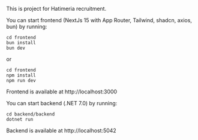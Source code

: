 This is project for Hatimeria recruitment.

You can start frontend (NextJs 15 with App Router, Tailwind, shadcn, axios, bun) by running:
```
cd frontend
bun install
bun dev
```
or
```
cd frontend
npm install
npm run dev
```

Frontend is available at http://localhost:3000

You can start backend (.NET 7.0) by running:
```
cd backend/backend
dotnet run
```

Backend is available at http://localhost:5042
